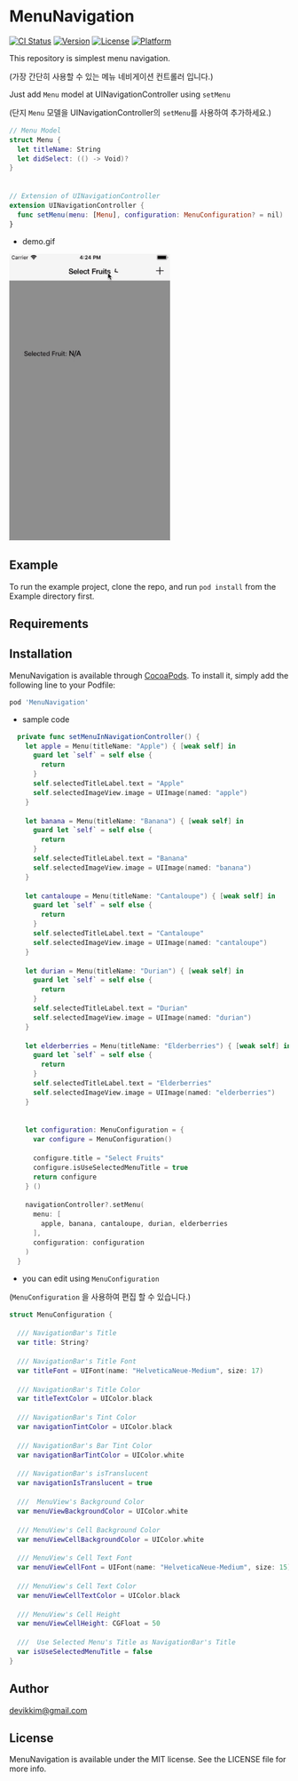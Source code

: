 # MenuNavigation
[![CI Status](https://img.shields.io/travis/devikkim@gmail.com/MenuNavigation.svg?style=flat)](https://travis-ci.org/devikkim@gmail.com/MenuNavigation)
[![Version](https://img.shields.io/cocoapods/v/MenuNavigation.svg?style=flat)](https://cocoapods.org/pods/MenuNavigation)
[![License](https://img.shields.io/cocoapods/l/MenuNavigation.svg?style=flat)](https://cocoapods.org/pods/MenuNavigation)
[![Platform](https://img.shields.io/cocoapods/p/MenuNavigation.svg?style=flat)](https://cocoapods.org/pods/MenuNavigation)


This repository is simplest menu navigation. 

(가장 간단히 사용할 수 있는 메뉴 네비게이션 컨트롤러 입니다.)

Just add ```Menu``` model at UINavigationController using ```setMenu```

(단지 ```Menu``` 모델을 UINavigationController의 ```setMenu```를 사용하여 추가하세요.)

```swift
// Menu Model
struct Menu {
  let titleName: String
  let didSelect: (() -> Void)?
}


// Extension of UINavigationController
extension UINavigationController {
  func setMenu(menu: [Menu], configuration: MenuConfiguration? = nil)
}

```

* demo.gif

<img alt="Demo" src="/resources/demo.gif?raw=true" width="290">&nbsp;


## Example

To run the example project, clone the repo, and run `pod install` from the Example directory first.

## Requirements

## Installation

MenuNavigation is available through [CocoaPods](https://cocoapods.org). To install
it, simply add the following line to your Podfile:

```ruby
pod 'MenuNavigation'
```

* sample code

```swift
  private func setMenuInNavigationController() {
    let apple = Menu(titleName: "Apple") { [weak self] in
      guard let `self` = self else {
        return
      }
      self.selectedTitleLabel.text = "Apple"
      self.selectedImageView.image = UIImage(named: "apple")
    }
    
    let banana = Menu(titleName: "Banana") { [weak self] in
      guard let `self` = self else {
        return
      }
      self.selectedTitleLabel.text = "Banana"
      self.selectedImageView.image = UIImage(named: "banana")
    }
    
    let cantaloupe = Menu(titleName: "Cantaloupe") { [weak self] in
      guard let `self` = self else {
        return
      }
      self.selectedTitleLabel.text = "Cantaloupe"
      self.selectedImageView.image = UIImage(named: "cantaloupe")
    }
    
    let durian = Menu(titleName: "Durian") { [weak self] in
      guard let `self` = self else {
        return
      }
      self.selectedTitleLabel.text = "Durian"
      self.selectedImageView.image = UIImage(named: "durian")
    }
    
    let elderberries = Menu(titleName: "Elderberries") { [weak self] in
      guard let `self` = self else {
        return
      }
      self.selectedTitleLabel.text = "Elderberries"
      self.selectedImageView.image = UIImage(named: "elderberries")
    }
    
    
    let configuration: MenuConfiguration = {
      var configure = MenuConfiguration()
      
      configure.title = "Select Fruits"
      configure.isUseSelectedMenuTitle = true
      return configure
    } ()
  
    navigationController?.setMenu(
      menu: [
        apple, banana, cantaloupe, durian, elderberries
      ],
      configuration: configuration
    )
  }
```

* you can edit using ```MenuConfiguration```

(```MenuConfiguration``` 을 사용하여 편집 할 수 있습니다.)

```swift
struct MenuConfiguration {
  
  /// NavigationBar's Title
  var title: String?
  
  /// NavigationBar's Title Font
  var titleFont = UIFont(name: "HelveticaNeue-Medium", size: 17)
  
  /// NavigationBar's Title Color
  var titleTextColor = UIColor.black
  
  /// NavigationBar's Tint Color
  var navigationTintColor = UIColor.black
  
  /// NavigationBar's Bar Tint Color
  var navigationBarTintColor = UIColor.white
  
  /// NavigationBar's isTranslucent
  var navigationIsTranslucent = true
  
  ///  MenuView's Background Color
  var menuViewBackgroundColor = UIColor.white
  
  /// MenuView's Cell Background Color
  var menuViewCellBackgroundColor = UIColor.white
  
  /// MenuView's Cell Text Font
  var menuViewCellFont = UIFont(name: "HelveticaNeue-Medium", size: 15)
  
  /// MenuView's Cell Text Color
  var menuViewCellTextColor = UIColor.black
  
  /// MenuView's Cell Height
  var menuViewCellHeight: CGFloat = 50
  
  ///  Use Selected Menu's Title as NavigationBar's Title
  var isUseSelectedMenuTitle = false
}

```

## Author

devikkim@gmail.com

## License

MenuNavigation is available under the MIT license. See the LICENSE file for more info.

